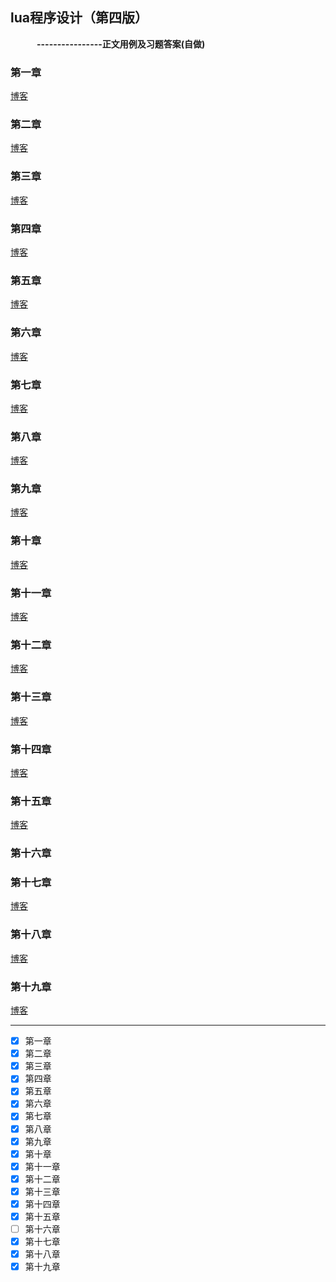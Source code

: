 ## lua程序设计（第四版）
&emsp;&emsp;&emsp;__----------------正文用例及习题答案(自做)__

### 第一章
[博客](https://blog.csdn.net/fuluoyide312/article/details/110584875)
### 第二章
[博客](https://blog.csdn.net/fuluoyide312/article/details/110926768)
### 第三章
[博客](https://blog.csdn.net/fuluoyide312/article/details/110920688)
### 第四章
[博客](https://blog.csdn.net/fuluoyide312/article/details/111194491)
### 第五章
[博客](https://blog.csdn.net/fuluoyide312/article/details/111409054)
### 第六章
[博客](https://blog.csdn.net/fuluoyide312/article/details/112253900)
### 第七章
[博客](https://blog.csdn.net/fuluoyide312/article/details/112411410)
### 第八章
[博客](https://blog.csdn.net/fuluoyide312/article/details/112463687)
### 第九章
[博客](https://blog.csdn.net/fuluoyide312/article/details/112854425)
### 第十章
[博客](https://blog.csdn.net/fuluoyide312/article/details/113091280)
### 第十一章
[博客](https://blog.csdn.net/fuluoyide312/article/details/113175719)
### 第十二章
[博客](https://blog.csdn.net/fuluoyide312/article/details/113774704)
### 第十三章
[博客](https://blog.csdn.net/fuluoyide312/article/details/113782804)
### 第十四章
[博客](https://blog.csdn.net/fuluoyide312/article/details/113804184)
### 第十五章
[博客](https://blog.csdn.net/fuluoyide312/article/details/113871142)

### 第十六章


### 第十七章
[博客](https://blog.csdn.net/fuluoyide312/article/details/114017867)

### 第十八章
[博客](https://blog.csdn.net/fuluoyide312/article/details/114059600)

### 第十九章
[博客]()

------

- [x] 第一章
- [x] 第二章
- [x] 第三章
- [x] 第四章
- [x] 第五章
- [x] 第六章
- [x] 第七章
- [x] 第八章
- [x] 第九章
- [x] 第十章
- [x] 第十一章
- [x] 第十二章
- [x] 第十三章
- [x] 第十四章
- [x] 第十五章
- [ ] 第十六章
- [x] 第十七章
- [x] 第十八章
- [x] 第十九章
